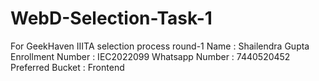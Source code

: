 # WebD-Selection-Task-1
For GeekHaven IIITA selection process round-1
Name : Shailendra Gupta
Enrollment Number : IEC2022099
Whatsapp Number : 7440520452
Preferred Bucket : Frontend
